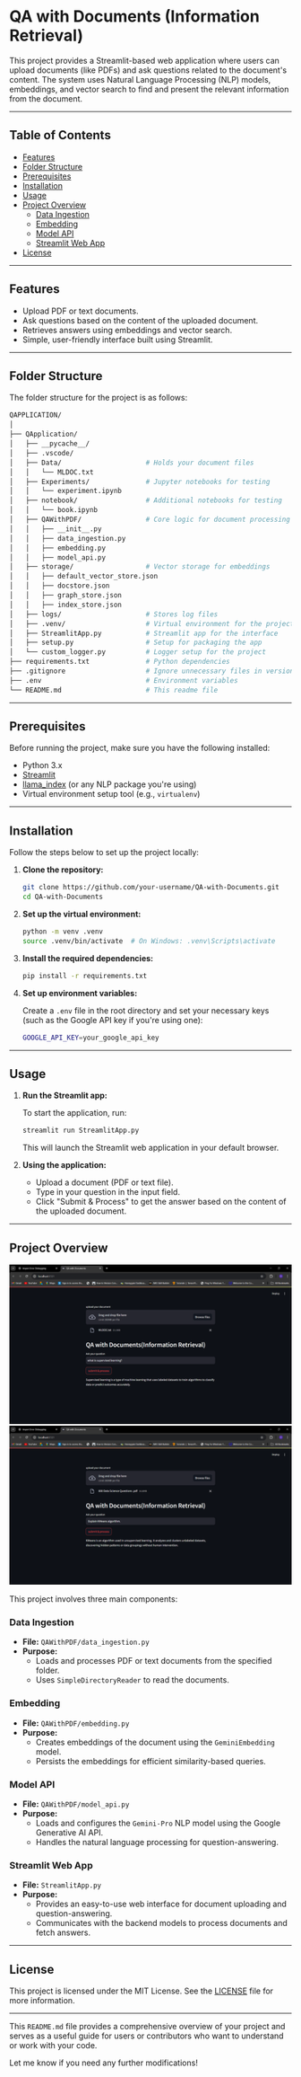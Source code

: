 
# QA with Documents (Information Retrieval)

This project provides a Streamlit-based web application where users can upload documents (like PDFs) and ask questions related to the document's content. The system uses Natural Language Processing (NLP) models, embeddings, and vector search to find and present the relevant information from the document.

---

## Table of Contents
- [Features](#features)
- [Folder Structure](#folder-structure)
- [Prerequisites](#prerequisites)
- [Installation](#installation)
- [Usage](#usage)
- [Project Overview](#project-overview)
  - [Data Ingestion](#data-ingestion)
  - [Embedding](#embedding)
  - [Model API](#model-api)
  - [Streamlit Web App](#streamlit-web-app)
- [License](#license)

---

## Features

- Upload PDF or text documents.
- Ask questions based on the content of the uploaded document.
- Retrieves answers using embeddings and vector search.
- Simple, user-friendly interface built using Streamlit.

---

## Folder Structure

The folder structure for the project is as follows:

```bash
QAPPLICATION/
│
├── QApplication/
│   ├── __pycache__/
│   ├── .vscode/
│   ├── Data/                     # Holds your document files
│   │   └── MLDOC.txt
│   ├── Experiments/              # Jupyter notebooks for testing
│   │   └── experiment.ipynb
│   ├── notebook/                 # Additional notebooks for testing
│   │   └── book.ipynb
│   ├── QAWithPDF/                # Core logic for document processing
│   │   ├── __init__.py
│   │   ├── data_ingestion.py
│   │   ├── embedding.py
│   │   ├── model_api.py
│   ├── storage/                  # Vector storage for embeddings
│   │   ├── default_vector_store.json
│   │   ├── docstore.json
│   │   ├── graph_store.json
│   │   ├── index_store.json
│   ├── logs/                     # Stores log files
│   ├── .venv/                    # Virtual environment for the project
│   ├── StreamlitApp.py           # Streamlit app for the interface
│   ├── setup.py                  # Setup for packaging the app
│   └── custom_logger.py          # Logger setup for the project
├── requirements.txt              # Python dependencies
├── .gitignore                    # Ignore unnecessary files in version control
├── .env                          # Environment variables
└── README.md                     # This readme file
```

---

## Prerequisites

Before running the project, make sure you have the following installed:

- Python 3.x
- [Streamlit](https://streamlit.io/)
- [llama_index](https://github.com/jerryjliu/llama_index) (or any NLP package you're using)
- Virtual environment setup tool (e.g., `virtualenv`)

---

## Installation

Follow the steps below to set up the project locally:

1. **Clone the repository:**

   ```bash
   git clone https://github.com/your-username/QA-with-Documents.git
   cd QA-with-Documents
   ```

2. **Set up the virtual environment:**

   ```bash
   python -m venv .venv
   source .venv/bin/activate  # On Windows: .venv\Scripts\activate
   ```

3. **Install the required dependencies:**

   ```bash
   pip install -r requirements.txt
   ```

4. **Set up environment variables:**

   Create a `.env` file in the root directory and set your necessary keys (such as the Google API key if you're using one):

   ```bash
   GOOGLE_API_KEY=your_google_api_key
   ```

---

## Usage

1. **Run the Streamlit app:**

   To start the application, run:

   ```bash
   streamlit run StreamlitApp.py
   ```

   This will launch the Streamlit web application in your default browser.

2. **Using the application:**

   - Upload a document (PDF or text file).
   - Type in your question in the input field.
   - Click "Submit & Process" to get the answer based on the content of the uploaded document.

---

## Project Overview
![QA with Documents Interface](./screenshot/Screenshot(117).png)
![Document Upload Example](./screenshot/Screenshot(119).png)

This project involves three main components:

### Data Ingestion

- **File:** `QAWithPDF/data_ingestion.py`
- **Purpose:** 
  - Loads and processes PDF or text documents from the specified folder.
  - Uses `SimpleDirectoryReader` to read the documents.
  
### Embedding

- **File:** `QAWithPDF/embedding.py`
- **Purpose:** 
  - Creates embeddings of the document using the `GeminiEmbedding` model.
  - Persists the embeddings for efficient similarity-based queries.

### Model API

- **File:** `QAWithPDF/model_api.py`
- **Purpose:**
  - Loads and configures the `Gemini-Pro` NLP model using the Google Generative AI API.
  - Handles the natural language processing for question-answering.

### Streamlit Web App

- **File:** `StreamlitApp.py`
- **Purpose:**
  - Provides an easy-to-use web interface for document uploading and question-answering.
  - Communicates with the backend models to process documents and fetch answers.

---

## License

This project is licensed under the MIT License. See the [LICENSE](LICENSE) file for more information.

---

This `README.md` file provides a comprehensive overview of your project and serves as a useful guide for users or contributors who want to understand or work with your code.

Let me know if you need any further modifications!
